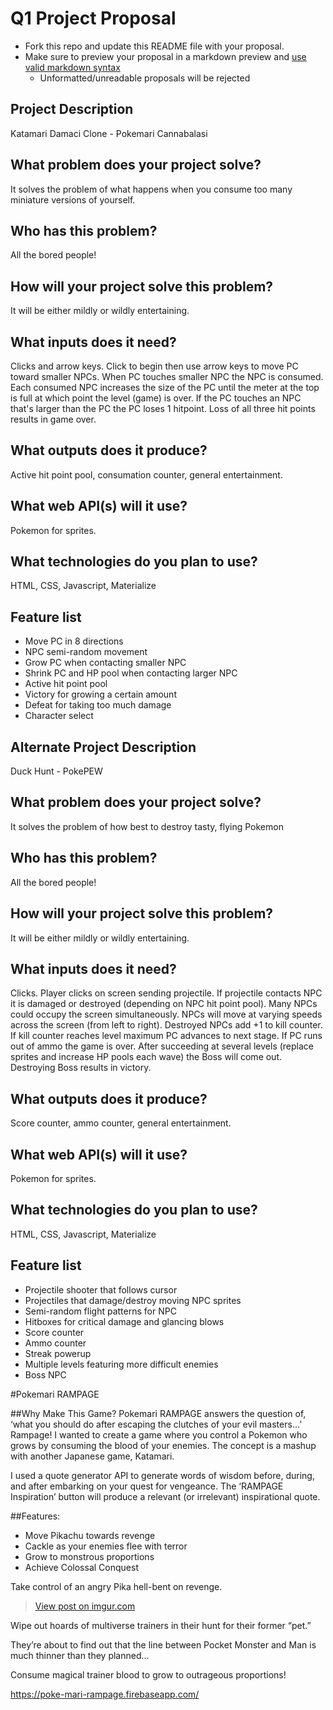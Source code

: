 # Q1 Project Proposal

* Fork this repo and update this README file with your proposal.
* Make sure to preview your proposal in a markdown preview and [use valid markdown syntax](https://help.github.com/articles/basic-writing-and-formatting-syntax/)
  * Unformatted/unreadable proposals will be rejected

## Project Description
Katamari Damaci Clone - Pokemari Cannabalasi

## What problem does your project solve?
It solves the problem of what happens when you consume too many miniature versions of yourself.

## Who has this problem?
All the bored people!

## How will your project solve this problem?
It will be either mildly or wildly entertaining.

## What inputs does it need?
Clicks and arrow keys. Click to begin then use arrow keys to move PC toward smaller NPCs. When PC touches smaller NPC the NPC is consumed. Each consumed NPC increases the size of the PC until the meter at the top is full at which point the level (game) is over. If the PC touches an NPC that's larger than the PC the PC loses 1 hitpoint. Loss of all three hit points results in game over.

## What outputs does it produce?
Active hit point pool, consumation counter, general entertainment.

## What web API(s) will it use?
Pokemon for sprites.

## What technologies do you plan to use?
HTML, CSS, Javascript, Materialize

## Feature list
- Move PC in 8 directions
- NPC semi-random movement
- Grow PC when contacting smaller NPC
- Shrink PC and HP pool when contacting larger NPC
- Active hit point pool
- Victory for growing a certain amount
- Defeat for taking too much damage
- Character select


## Alternate Project Description
Duck Hunt - PokePEW

## What problem does your project solve?
It solves the problem of how best to destroy tasty, flying Pokemon

## Who has this problem?
All the bored people!

## How will your project solve this problem?
It will be either mildly or wildly entertaining.

## What inputs does it need?
Clicks. Player clicks on screen sending projectile. If projectile contacts NPC it is damaged or destroyed (depending on NPC hit point pool). Many NPCs could occupy the screen simultaneously. NPCs will move at varying speeds across the screen (from left to right). Destroyed NPCs add +1 to kill counter. If kill counter reaches level maximum PC advances to next stage. If PC runs out of ammo the game is over. After succeeding at several levels (replace sprites and increase HP pools each wave) the Boss will come out. Destroying Boss results in victory.

## What outputs does it produce?
Score counter, ammo counter, general entertainment.

## What web API(s) will it use?
Pokemon for sprites.

## What technologies do you plan to use?
HTML, CSS, Javascript, Materialize

## Feature list
- Projectile shooter that follows cursor
- Projectiles that damage/destroy moving NPC sprites
- Semi-random flight patterns for NPC
- Hitboxes for critical damage and glancing blows
- Score counter
- Ammo counter
- Streak powerup
- Multiple levels featuring more difficult enemies
- Boss NPC

#Pokemari RAMPAGE

##Why Make This Game?
Pokemari RAMPAGE answers the question of, ‘what you should do after escaping the clutches of your evil masters…’ Rampage! I wanted to create a game where you control a Pokemon who grows by consuming the blood of your enemies. The concept is a mashup with another Japanese game, Katamari.

I used a quote generator API to generate words of wisdom before, during, and after embarking on your quest for vengeance. The ‘RAMPAGE Inspiration’ button will produce a relevant (or irrelevant) inspirational quote.

##Features:
- Move Pikachu towards revenge
- Cackle as your enemies flee with terror
- Grow to monstrous proportions
- Achieve Colossal Conquest

Take control of an angry Pika hell-bent on revenge.
<blockquote class="imgur-embed-pub" lang="en" data-id="fFXYh1I"><a href="//imgur.com/fFXYh1I">View post on imgur.com</a></blockquote><script async src="//s.imgur.com/min/embed.js" charset="utf-8"></script>

Wipe out hoards of multiverse trainers in their hunt for their former “pet.”

They’re about to find out that the line between Pocket Monster and Man is much thinner than they planned…

Consume magical trainer blood to grow to outrageous proportions!

https://poke-mari-rampage.firebaseapp.com/
